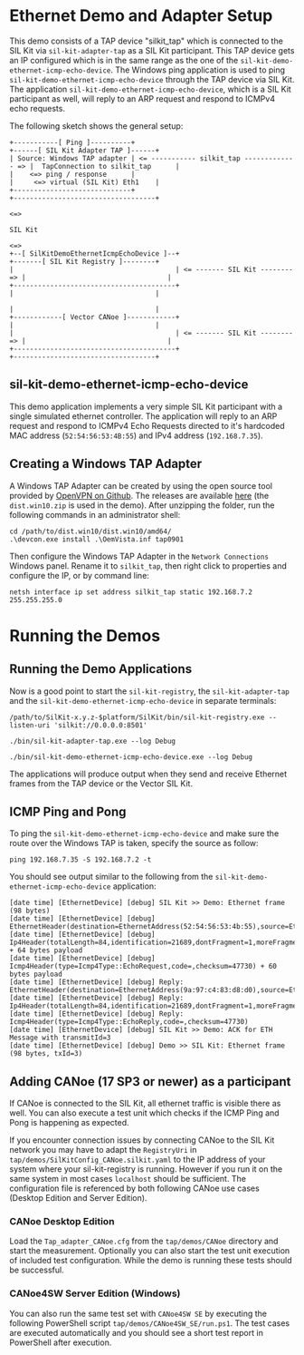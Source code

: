 # Ethernet Demo and Adapter Setup
This demo consists of a TAP device "silkit_tap" which is connected to the SIL Kit via ``sil-kit-adapter-tap`` as a SIL Kit participant. This TAP device gets 
an IP configured which is in the same range as the one of the ``sil-kit-demo-ethernet-icmp-echo-device``.
The Windows ping application is used to ping ``sil-kit-demo-ethernet-icmp-echo-device`` through the TAP device via SIL Kit. 
The application ``sil-kit-demo-ethernet-icmp-echo-device``, which is a SIL Kit participant as well, will reply to an ARP request and respond to ICMPv4 echo requests. 

The following sketch shows the general setup: 

    +-----------[ Ping ]----------+                                            +------[ SIL Kit Adapter TAP ]------+
    | Source: Windows TAP adapter | <= ----------- silkit_tap ------------- => |  TapConnection to silkit_tap      |
    |    <=> ping / response      |                                            |     <=> virtual (SIL Kit) Eth1    |
    +-----------------------------+                                            +-----------------------------------+
                                                                                             <=>
                                                                                           SIL Kit
                                                                                             <=>                 
    +--[ SilKitDemoEthernetIcmpEchoDevice ]--+                                +-------[ SIL Kit Registry ]--------+
    |                                        | <= ------- SIL Kit -------- => |                                   |
    +----------------------------------------+                                |                                   |
                                                                              |                                   |
    +------------[ Vector CANoe ]------------+                                |                                   |
    |                                        | <= ------- SIL Kit -------- => |                                   |
    +----------------------------------------+                                +-----------------------------------+
  

## sil-kit-demo-ethernet-icmp-echo-device
This demo application implements a very simple SIL Kit participant with a single simulated ethernet controller.
The application will reply to an ARP request and respond to ICMPv4 Echo Requests directed to it's hardcoded MAC address
(``52:54:56:53:4B:55``) and IPv4 address (``192.168.7.35``).

## Creating a Windows TAP Adapter
A Windows TAP Adapter can be created by using the open source tool provided by [OpenVPN on Github](https://github.com/OpenVPN/tap-windows6). The releases are
available [here](https://github.com/OpenVPN/tap-windows6/releases) (the ``dist.win10.zip`` is used in the demo).
After unzipping the folder, run the following commands in an administrator shell:
```
cd /path/to/dist.win10/dist.win10/amd64/
.\devcon.exe install .\OemVista.inf tap0901
```

Then configure the Windows TAP Adapter in the ``Network Connections`` Windows panel. Rename it to ``silkit_tap``, 
then right click to properties and configure the IP, or by command line:
```
netsh interface ip set address silkit_tap static 192.168.7.2 255.255.255.0
```

# Running the Demos

## Running the Demo Applications

Now is a good point to start the ``sil-kit-registry``, the ``sil-kit-adapter-tap`` and the ``sil-kit-demo-ethernet-icmp-echo-device`` in separate terminals:

    /path/to/SilKit-x.y.z-$platform/SilKit/bin/sil-kit-registry.exe --listen-uri 'silkit://0.0.0.0:8501'
    
    ./bin/sil-kit-adapter-tap.exe --log Debug

    ./bin/sil-kit-demo-ethernet-icmp-echo-device.exe --log Debug
    
The applications will produce output when they send and receive Ethernet frames from the TAP device or the Vector SIL Kit.

## ICMP Ping and Pong
To ping the ``sil-kit-demo-ethernet-icmp-echo-device`` and make sure the route over the Windows TAP is taken, specify the source as follow:
```
ping 192.168.7.35 -S 192.168.7.2 -t
```
    
You should see output similar to the following from the ``sil-kit-demo-ethernet-icmp-echo-device`` application:

    [date time] [EthernetDevice] [debug] SIL Kit >> Demo: Ethernet frame (98 bytes)
    [date time] [EthernetDevice] [debug] EthernetHeader(destination=EthernetAddress(52:54:56:53:4b:55),source=EthernetAddress(9a:97:c4:83:d8:d0),etherType=EtherType::Ip4)
    [date time] [EthernetDevice] [debug] Ip4Header(totalLength=84,identification=21689,dontFragment=1,moreFragments=0,fragmentOffset=0,timeToLive=64,protocol=Ip4Protocol::ICMP,checksum=22138,sourceAddress=192.168.7.2,destinationAddress=192.168.7.35) + 64 bytes payload
    [date time] [EthernetDevice] [debug] Icmp4Header(type=Icmp4Type::EchoRequest,code=,checksum=47730) + 60 bytes payload
    [date time] [EthernetDevice] [debug] Reply: EthernetHeader(destination=EthernetAddress(9a:97:c4:83:d8:d0),source=EthernetAddress(52:54:56:53:4b:55),etherType=EtherType::Ip4)
    [date time] [EthernetDevice] [debug] Reply: Ip4Header(totalLength=84,identification=21689,dontFragment=1,moreFragments=0,fragmentOffset=0,timeToLive=64,protocol=Ip4Protocol::ICMP,checksum=22138,sourceAddress=192.168.7.35,destinationAddress=192.168.7.2)
    [date time] [EthernetDevice] [debug] Reply: Icmp4Header(type=Icmp4Type::EchoReply,code=,checksum=47730)
    [date time] [EthernetDevice] [debug] SIL Kit >> Demo: ACK for ETH Message with transmitId=3
    [date time] [EthernetDevice] [debug] Demo >> SIL Kit: Ethernet frame (98 bytes, txId=3)

## Adding CANoe (17 SP3 or newer) as a participant
If CANoe is connected to the SIL Kit, all ethernet traffic is visible there as well. You can also execute a test unit which checks if the ICMP Ping and Pong is happening as expected.

If you encounter connection issues by connecting CANoe to the SIL Kit network you may have to adapt the ``RegistryUri`` in ``tap/demos/SilKitConfig_CANoe.silkit.yaml`` to the IP address of your system where your sil-kit-registry is running. However if you run it on the same system in most cases ``localhost`` should be sufficient. The configuration file is referenced by both following CANoe use cases (Desktop Edition and Server Edition).

### CANoe Desktop Edition
Load the ``Tap_adapter_CANoe.cfg`` from the ``tap/demos/CANoe`` directory and start the measurement. Optionally you can also start the test unit execution of included test configuration. While the demo is running these tests should be successful.

### CANoe4SW Server Edition (Windows)
You can also run the same test set with ``CANoe4SW SE`` by executing the following PowerShell script ``tap/demos/CANoe4SW_SE/run.ps1``. The test cases are executed automatically and you should see a short test report in PowerShell after execution.
